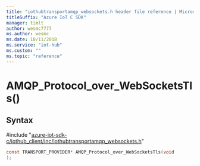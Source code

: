 ```yaml
---                             
title: "iothubtransportamqp_websockets.h header file reference | Microsoft Docs" 
titleSuffix: "Azure IoT C SDK"            
manager: timlt                 
author: wesmc7777              
ms.author: wesmc               
ms.date: 10/11/2018                    
ms.service: "iot-hub"             
ms.custom: ""                
ms.topic: "reference"        
---                            
```


# AMQP_Protocol_over_WebSocketsTls()

## Syntax

\#include "[azure-iot-sdk-c/iothub_client/inc/iothubtransportamqp_websockets.h](../iothubtransportamqp-websockets-h.md)"  
```C
const TRANSPORT_PROVIDER* AMQP_Protocol_over_WebSocketsTls(void
);
```

